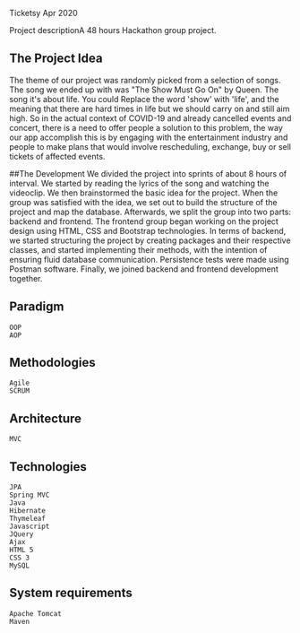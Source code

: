 Ticketsy
Apr 2020

Project descriptionA 48 hours Hackathon group project.

## The Project Idea
The theme of our project was randomly picked from a selection of songs. The song we ended up with was 
"The Show Must Go On" by Queen. The song it's about life. You could Replace the word 'show' with 'life', and the meaning 
that there are hard times in life but we should carry on and still aim high. So in the actual context of COVID-19 and already 
cancelled events and concert, there is a need to offer people a solution to this problem, the way our app accomplish this is 
by engaging with the entertainment industry and people to make plans that would involve rescheduling, exchange, buy or sell 
tickets of affected events.

##The Development
We divided the project into sprints of about 8 hours of interval. We started by reading the lyrics of the song and watching 
the videoclip. We then brainstormed the basic idea for the project. When the group was satisfied with the idea, we set out to 
build the structure of the project and map the database.
Afterwards, we split the group into two parts: backend and frontend. The frontend group began working on the project 
design using HTML, CSS and Bootstrap technologies. In terms of backend, we started structuring the project by creating 
packages and their respective classes, and started implementing their methods, with the intention of ensuring fluid database
communication. Persistence tests were made using Postman software. Finally, we joined backend and frontend development together.


## Paradigm
    OOP
    AOP

## Methodologies
    Agile
    SCRUM

## Architecture
    MVC

## Technologies
    JPA
    Spring MVC
    Java
    Hibernate
    Thymeleaf
    Javascript
    JQuery
    Ajax
    HTML 5
    CSS 3
    MySQL

## System requirements
    Apache Tomcat
    Maven
